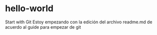 # hello-world
Start with Git
Estoy empezando con la edición del archivo readme.md de acuerdo al guide para empezar de git
